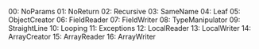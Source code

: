 00: NoParams
01: NoReturn
02: Recursive
03: SameName
04: Leaf
05: ObjectCreator
06: FieldReader
07: FieldWriter
08: TypeManipulator
09: StraightLine
10: Looping
11: Exceptions
12: LocalReader
13: LocalWriter
14: ArrayCreator
15: ArrayReader
16: ArrayWriter
